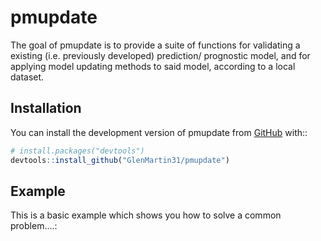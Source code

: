 
<!-- README.md is generated from README.Rmd. Please edit that file -->

# pmupdate

<!-- badges: start -->
<!-- badges: end -->

The goal of pmupdate is to provide a suite of functions for validating a
existing (i.e. previously developed) prediction/ prognostic model, and
for applying model updating methods to said model, according to a local
dataset.

## Installation

You can install the development version of pmupdate from
[GitHub](https://github.com/) with::

``` r
# install.packages("devtools")
devtools::install_github("GlenMartin31/pmupdate")
```

## Example

This is a basic example which shows you how to solve a common problem….:
